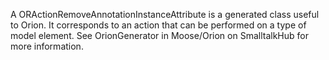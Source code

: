 A ORActionRemoveAnnotationInstanceAttribute is a generated class useful to Orion. It corresponds to an action that can be performed on a type of model element. See OrionGenerator in Moose/Orion on SmalltalkHub for more information.